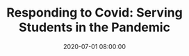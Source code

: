 ---
layout: poster
title: "Responding to Covid: Serving Students in the Pandemic"
description: "Poster will show the innovations of the Off Campus Library Services team during the Covid pandemic. New services, new approaches, new ways of delivering services will all be covered."
date: 2020-07-01 08:00:00
presenters:
  - {
      name: Lisa Hayes,
      institution: Indiana Wesleyan University,
      bio: Lisa Hayes is part of a strong team of librarians serving the students in Indiana Wesleyan's Nation and Global degree programs. The OCLS team assists students with research, APA style, technology use, and by reviewing students' papers. She has both a B.A. and an M.L.S. from Indiana University.
    }
video: "//www.youtube.com/embed/{video-is}"
isStaticPost: false
published: true
---